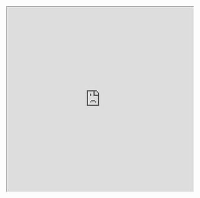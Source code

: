 <iframe src="https://github.com/user-attachments/files/17354908/DSA.beginner.to.advance.notes.pdf" width="100%" height="500px">
  This browser does not support PDFs. Please download the PDF to view it: <a href="https://github.com/user-attachments/files/17354908/DSA.beginner.to.advance.notes.pdf">Download PDF</a>
</iframe>
